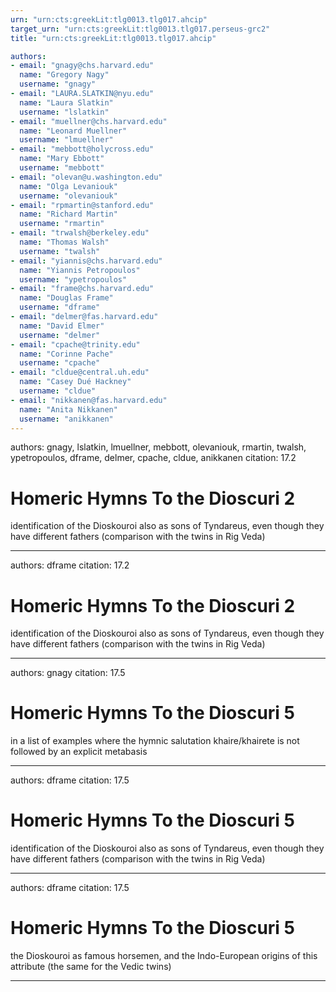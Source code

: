 ```yaml
---
urn: "urn:cts:greekLit:tlg0013.tlg017.ahcip"
target_urn: "urn:cts:greekLit:tlg0013.tlg017.perseus-grc2"
title: "urn:cts:greekLit:tlg0013.tlg017.ahcip"

authors:
- email: "gnagy@chs.harvard.edu"
  name: "Gregory Nagy"
  username: "gnagy"
- email: "LAURA.SLATKIN@nyu.edu"
  name: "Laura Slatkin"
  username: "lslatkin"
- email: "muellner@chs.harvard.edu"
  name: "Leonard Muellner"
  username: "lmuellner"
- email: "mebbott@holycross.edu"
  name: "Mary Ebbott"
  username: "mebbott"
- email: "olevan@u.washington.edu"
  name: "Olga Levaniouk"
  username: "olevaniouk"
- email: "rpmartin@stanford.edu"
  name: "Richard Martin"
  username: "rmartin"
- email: "trwalsh@berkeley.edu"
  name: "Thomas Walsh"
  username: "twalsh"
- email: "yiannis@chs.harvard.edu"
  name: "Yiannis Petropoulos"
  username: "ypetropoulos"
- email: "frame@chs.harvard.edu"
  name: "Douglas Frame"
  username: "dframe"
- email: "delmer@fas.harvard.edu"
  name: "David Elmer"
  username: "delmer"
- email: "cpache@trinity.edu"
  name: "Corinne Pache"
  username: "cpache"
- email: "cldue@central.uh.edu"
  name: "Casey Dué Hackney"
  username: "cldue"
- email: "nikkanen@fas.harvard.edu"
  name: "Anita Nikkanen"
  username: "anikkanen"
---
```


authors: gnagy, lslatkin, lmuellner, mebbott, olevaniouk, rmartin, twalsh, ypetropoulos, dframe, delmer, cpache, cldue, anikkanen
citation: 17.2

# Homeric Hymns To the Dioscuri 2

<p>identification of the Dioskouroi also as sons of Tyndareus, even though they have different fathers (comparison with the twins in Rig Veda)</p>

---

authors: dframe
citation: 17.2

# Homeric Hymns To the Dioscuri 2

<p>identification of the Dioskouroi also as sons of Tyndareus, even though they have different fathers (comparison with the twins in Rig Veda)</p>

---

authors: gnagy
citation: 17.5

# Homeric Hymns To the Dioscuri 5

<p>in a list of examples where the hymnic salutation khaire/khairete is not followed by an explicit metabasis</p>

---

authors: dframe
citation: 17.5

# Homeric Hymns To the Dioscuri 5

<p>identification of the Dioskouroi also as sons of Tyndareus, even though they have different fathers (comparison with the twins in Rig Veda)</p>

---

authors: dframe
citation: 17.5

# Homeric Hymns To the Dioscuri 5

<p>the Dioskouroi as famous horsemen, and the Indo-European origins of this attribute (the same for the Vedic twins)</p>

---

